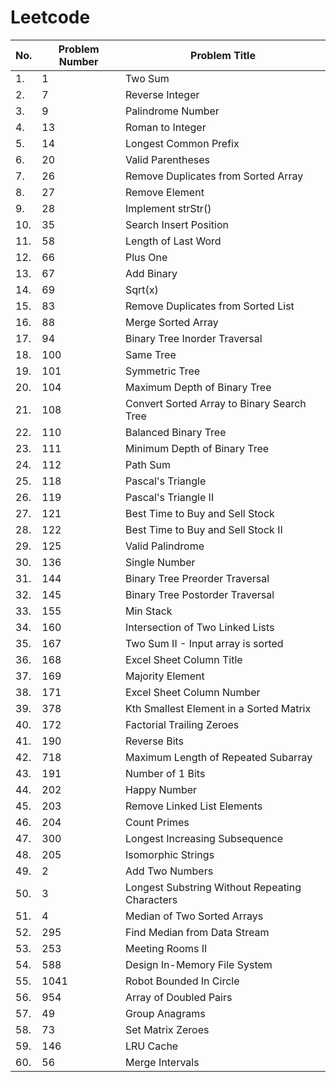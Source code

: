 # Leetcode


No.| Problem Number | Problem Title
---|----------------|-------------------------------------------------
1.| 1              | Two Sum
2.|7              | Reverse Integer
3.|9              | Palindrome Number
4.|13             | Roman to Integer
5.|14             | Longest Common Prefix
6.|20             | Valid Parentheses
7.|26             | Remove Duplicates from Sorted Array
8.|27             | Remove Element
9.|28             | Implement strStr()
10.|35             | Search Insert Position
11.|58             | Length of Last Word
12.|66             | Plus One
13.|67             | Add Binary
14.|69             | Sqrt(x)
15.|83             | Remove Duplicates from Sorted List
16.|88             | Merge Sorted Array
17.|94             | Binary Tree Inorder Traversal
18.|100            | Same Tree
19.|101            | Symmetric Tree
20.|104            | Maximum Depth of Binary Tree
21.|108            | Convert Sorted Array to Binary Search Tree
22.|110            | Balanced Binary Tree
23.|111            | Minimum Depth of Binary Tree
24.|112            | Path Sum
25.|118            | Pascal's Triangle
26.|119            | Pascal's Triangle II
27.|121            | Best Time to Buy and Sell Stock
28.|122            | Best Time to Buy and Sell Stock II
29.|125            | Valid Palindrome
30.|136            | Single Number
31.|144            | Binary Tree Preorder Traversal
32.|145            | Binary Tree Postorder Traversal
33.|155            | Min Stack
34.|160            | Intersection of Two Linked Lists
35.|167            | Two Sum II - Input array is sorted
36.|168            | Excel Sheet Column Title
37.|169            | Majority Element
38.|171            | Excel Sheet Column Number
39.|378            | Kth Smallest Element in a Sorted Matrix
40.|172            | Factorial Trailing Zeroes
41.|190            | Reverse Bits
42.|718            | Maximum Length of Repeated Subarray
43.|191            | Number of 1 Bits
44.|202            | Happy Number
45.|203            | Remove Linked List Elements
46.|204            | Count Primes
47.|300            | Longest Increasing Subsequence
48.|205            | Isomorphic Strings
49.|2              | Add Two Numbers
50.|3              | Longest Substring Without Repeating Characters
51.|4              | Median of Two Sorted Arrays
52.|295            | Find Median from Data Stream
53.|253            | Meeting Rooms II
54.|588            | Design In-Memory File System
55.|1041           | Robot Bounded In Circle
56.|954            | Array of Doubled Pairs
57.|49             | Group Anagrams
58.|73             | Set Matrix Zeroes
59.|146            | LRU Cache
60.|56             | Merge Intervals
